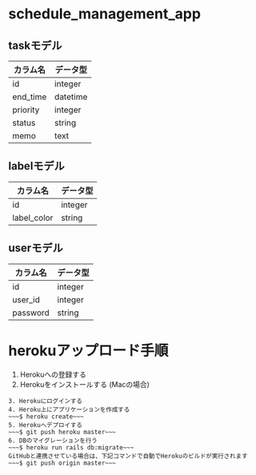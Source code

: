 # schedule_management_app

## taskモデル
|カラム名|データ型|
|---|---|
|id|integer|
|end_time|datetime|
|priority|integer|
|status|string|
|memo|text|

## labelモデル
|カラム名|データ型|
|---|---|
|id|integer|
|label_color|string|

## userモデル
|カラム名|データ型|
|---|---|
|id|integer|
|user_id|integer|
|password|string|

# herokuアップロード手順
1. Herokuへの登録する
2. Herokuをインストールする
(Macの場合)
~~~$ brew tap heroku/brew && brew install heroku~~~
3. Herokuにログインする
4. Heroku上にアプリケーションを作成する
~~~$ heroku create~~~
5. Herokuへデプロイする
~~~$ git push heroku master~~~
6. DBのマイグレーションを行う
~~~$ heroku run rails db:migrate~~~
GitHubと連携させている場合は、下記コマンドで自動でHerokuのビルドが実行されます
~~~$ git push origin master~~~
